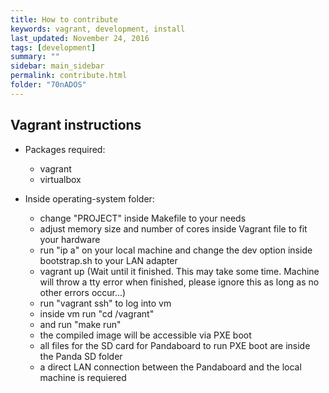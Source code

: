```yaml
---                                                                                                                                                                                                 
title: How to contribute
keywords: vagrant, development, install
last_updated: November 24, 2016
tags: [development]
summary: ""
sidebar: main_sidebar
permalink: contribute.html
folder: "70nADOS"
---
```


## Vagrant instructions

* Packages required:

  * vagrant
  * virtualbox

* Inside operating-system folder:

  * change "PROJECT" inside Makefile to your needs
  * adjust memory size and number of cores inside Vagrant file to fit your hardware
  * run "ip a" on your local machine and change the dev option inside bootstrap.sh to your LAN adapter
  * vagrant up (Wait until it finished. This may take some time. Machine will throw a tty error when finished, please ignore this as long as no other errors occur...)
  * run "vagrant ssh" to log into vm
  * inside vm run "cd /vagrant"
  * and run "make run"
  * the compiled image will be accessible via PXE boot
  * all files for the SD card for Pandaboard to run PXE boot are inside the Panda SD folder
  * a direct LAN connection between the Pandaboard and the local machine is requiered
